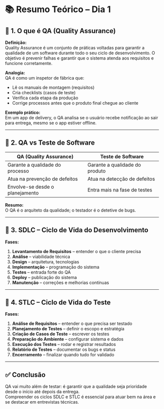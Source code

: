 # 📚 Resumo Teórico – Dia 1

## 🔹 1. O que é QA (Quality Assurance)

**Definição:**  
Quality Assurance é um conjunto de práticas voltadas para garantir a qualidade de um software durante todo o seu ciclo de desenvolvimento. O objetivo é prevenir falhas e garantir que o sistema atenda aos requisitos e funcione corretamente.

**Analogia:**  
QA é como um inspetor de fábrica que:
- Lê os manuais de montagem (requisitos)
- Cria checklists (casos de teste)
- Verifica cada etapa da produção
- Corrige processos antes que o produto final chegue ao cliente

**Exemplo prático:**  
Em um app de delivery, o QA analisa se o usuário recebe notificação ao sair para entrega, mesmo se o app estiver offline.

---

## 🔹 2. QA vs Teste de Software

| QA (Quality Assurance)           | Teste de Software               |
|----------------------------------|---------------------------------|
| Garante a qualidade do processo  | Garante a qualidade do produto  |
| Atua na prevenção de defeitos    | Atua na detecção de defeitos    |
| Envolve-se desde o planejamento  | Entra mais na fase de testes    |

**Resumo:**  
O QA é o arquiteto da qualidade; o testador é o detetive de bugs.

---

## 🔹 3. SDLC – Ciclo de Vida do Desenvolvimento

**Fases:**
1. **Levantamento de Requisitos** – entender o que o cliente precisa
2. **Análise** – viabilidade técnica
3. **Design** – arquitetura, tecnologias
4. **Implementação** – programação do sistema
5. **Testes** – entrada forte do QA
6. **Deploy** – publicação do sistema
7. **Manutenção** – correções e melhorias contínuas

---

## 🔹 4. STLC – Ciclo de Vida do Teste

**Fases:**
1. **Análise de Requisitos** – entender o que precisa ser testado
2. **Planejamento de Testes** – definir o escopo e estratégia
3. **Criação de Casos de Teste** – escrever os testes
4. **Preparação do Ambiente** – configurar sistema e dados
5. **Execução dos Testes** – rodar e registrar resultados
6. **Relatório de Testes** – documentar os bugs e status
7. **Encerramento** – finalizar quando tudo for validado

---

## ✅ Conclusão

QA vai muito além de testar: é garantir que a qualidade seja prioridade desde o início até depois da entrega.  
Compreender os ciclos SDLC e STLC é essencial para atuar bem na área e se destacar em entrevistas técnicas.